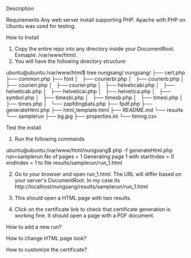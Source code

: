 Description


Requirements
Any web server install supporting PHP. Apache with PHP on Ubuntu was used for testing.

How to Install
1. Copy the entire repo into any directory inside your DocumentRoot. Exmaple: /var/www/html/.
2. You will have the following directory structure:

ubuntu@ubuntu:/var/www/html$ tree nungsang/
nungsang/
├── cert.php
├── common.php
├── font
│   ├── courierbi.php
│   ├── courierb.php
│   ├── courieri.php
│   ├── courier.php
│   ├── helveticabi.php
│   ├── helveticab.php
│   ├── helveticai.php
│   ├── helvetica.php
│   ├── symbol.php
│   ├── timesbi.php
│   ├── timesb.php
│   ├── timesi.php
│   ├── times.php
│   └── zapfdingbats.php
├── fpdf.php
├── generateHtml.php
├── html_template.html
├── README.md
└── results
    └── samplerun
        ├── bg.jpg
        ├── properties.ini
        └── timing.csv


Test the install
1. Run the following commands

ubuntu@ubuntu:/var/www/html/nungsang$ php -f generateHtml.php run=samplerun
No of pages = 1 
Generating page 1  with startIndex = 0 endIndex = 1 to file results/samplerun/run_1.html 

2. Go to your browser and open run_1.html. The URL will differ based on your server's DocumentRoot.
In my case its http://localhost/nungsang/results/samplerun/run_1.html

3. This should open a HTML page with two results. 

4. Click on the certificate link to check that certificate generation is working fine. It should open a page with a PDF document.

How to add a new run?




How to change HTML page look?


How to customize the certificate?
